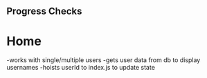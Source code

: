 ## Progress Checks

# Home
  -works with single/multiple users
  -gets user data from db to display usernames
  -hoists userId to index.js to update state

